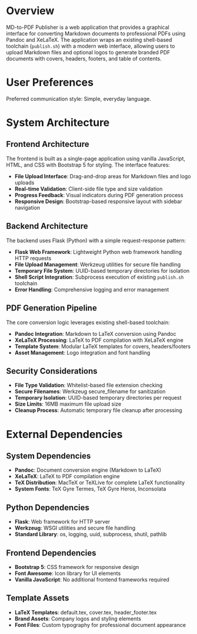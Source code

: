 # Overview

MD-to-PDF Publisher is a web application that provides a graphical interface for converting Markdown documents to professional PDFs using Pandoc and XeLaTeX. The application wraps an existing shell-based toolchain (`publish.sh`) with a modern web interface, allowing users to upload Markdown files and optional logos to generate branded PDF documents with covers, headers, footers, and table of contents.

# User Preferences

Preferred communication style: Simple, everyday language.

# System Architecture

## Frontend Architecture
The frontend is built as a single-page application using vanilla JavaScript, HTML, and CSS with Bootstrap 5 for styling. The interface features:

- **File Upload Interface**: Drag-and-drop areas for Markdown files and logo uploads
- **Real-time Validation**: Client-side file type and size validation
- **Progress Feedback**: Visual indicators during PDF generation process
- **Responsive Design**: Bootstrap-based responsive layout with sidebar navigation

## Backend Architecture
The backend uses Flask (Python) with a simple request-response pattern:

- **Flask Web Framework**: Lightweight Python web framework handling HTTP requests
- **File Upload Management**: Werkzeug utilities for secure file handling
- **Temporary File System**: UUID-based temporary directories for isolation
- **Shell Script Integration**: Subprocess execution of existing `publish.sh` toolchain
- **Error Handling**: Comprehensive logging and error management

## PDF Generation Pipeline
The core conversion logic leverages existing shell-based toolchain:

- **Pandoc Integration**: Markdown to LaTeX conversion using Pandoc
- **XeLaTeX Processing**: LaTeX to PDF compilation with XeLaTeX engine
- **Template System**: Modular LaTeX templates for covers, headers/footers
- **Asset Management**: Logo integration and font handling

## Security Considerations
- **File Type Validation**: Whitelist-based file extension checking
- **Secure Filenames**: Werkzeug secure_filename for sanitization
- **Temporary Isolation**: UUID-based temporary directories per request
- **Size Limits**: 16MB maximum file upload size
- **Cleanup Process**: Automatic temporary file cleanup after processing

# External Dependencies

## System Dependencies
- **Pandoc**: Document conversion engine (Markdown to LaTeX)
- **XeLaTeX**: LaTeX to PDF compilation engine
- **TeX Distribution**: MacTeX or TeXLive for complete LaTeX functionality
- **System Fonts**: TeX Gyre Termes, TeX Gyre Heros, Inconsolata

## Python Dependencies
- **Flask**: Web framework for HTTP server
- **Werkzeug**: WSGI utilities and secure file handling
- **Standard Library**: os, logging, uuid, subprocess, shutil, pathlib

## Frontend Dependencies
- **Bootstrap 5**: CSS framework for responsive design
- **Font Awesome**: Icon library for UI elements
- **Vanilla JavaScript**: No additional frontend frameworks required

## Template Assets
- **LaTeX Templates**: default.tex, cover.tex, header_footer.tex
- **Brand Assets**: Company logos and styling elements
- **Font Files**: Custom typography for professional document appearance